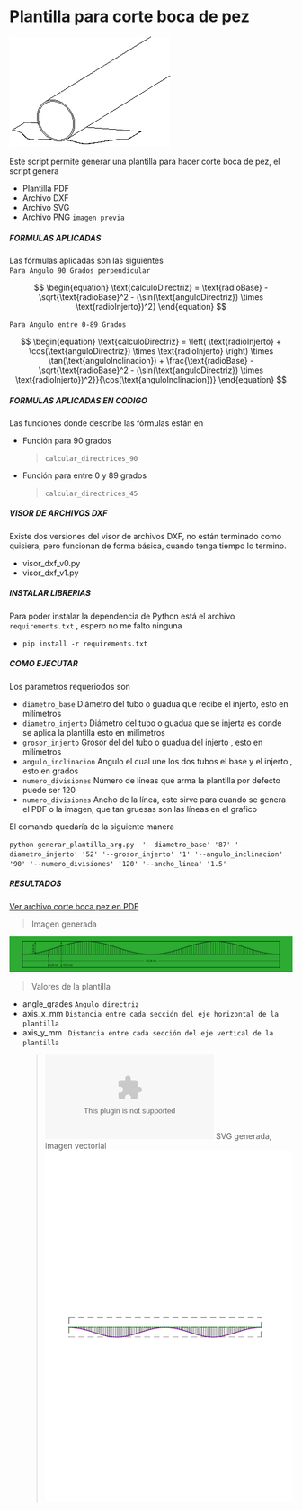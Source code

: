 # Plantilla para corte boca de pez

![image](screenshot/aplicando_plantilla.gif)

Este script permite generar una plantilla para hacer corte boca de pez, el script genera

- Plantilla PDF
- Archivo DXF
- Archivo SVG
- Archivo PNG `imagen previa`

##### FORMULAS APLICADAS

Las fórmulas aplicadas son las siguientes  
`Para Angulo 90 Grados perpendicular 
`

$$
\begin{equation}
\text{calculoDirectriz} = \text{radioBase} - \sqrt{\text{radioBase}^2 - (\sin(\text{anguloDirectriz}) \times \text{radioInjerto})^2}
\end{equation}
$$

`Para Angulo entre 0-89 Grados  
`

$$
\begin{equation}
\text{calculoDirectriz} = \left( \text{radioInjerto} + \cos(\text{anguloDirectriz}) \times \text{radioInjerto} \right) \times \tan(\text{anguloInclinacion}) + \frac{\text{radioBase} - \sqrt{\text{radioBase}^2 - (\sin(\text{anguloDirectriz}) \times \text{radioInjerto})^2}}{\cos(\text{anguloInclinacion})}
\end{equation}
$$

##### FORMULAS APLICADAS EN CODIGO

Las funciones donde describe las fórmulas están en

- Función para 90 grados
  > `calcular_directrices_90`
- Función para entre 0 y 89 grados
  > `calcular_directrices_45`

##### VISOR DE ARCHIVOS DXF

Existe dos versiones del visor de archivos DXF, no están terminado como quisiera, pero funcionan de forma básica, cuando tenga tiempo lo termino.

- visor_dxf_v0.py
- visor_dxf_v1.py

##### INSTALAR LIBRERIAS

Para poder instalar la dependencia de Python está el archivo `requirements.txt` , espero no me falto ninguna

- `pip install -r requirements.txt`

##### COMO EJECUTAR

Los parametros requeriodos son

- `diametro_base` Diámetro del tubo o guadua que recibe el injerto, esto en milímetros
- `diametro_injerto` Diámetro del tubo o guadua que se injerta es donde se aplica la plantilla esto en milímetros
- `grosor_injerto` Grosor del del tubo o guadua del injerto , esto en milímetros
- `angulo_inclinacion` Angulo el cual une los dos tubos el base y el injerto , esto en grados
- `numero_divisiones` Número de líneas que arma la plantilla por defecto puede ser 120
- `numero_divisiones` Ancho de la línea, este sirve para cuando se genera el PDF o la imagen, que tan gruesas son las líneas en el grafico

El comando quedaría de la siguiente manera

`python generar_plantilla_arg.py  '--diametro_base' '87' '--diametro_injerto' '52' '--grosor_injerto' '1' '--angulo_inclinacion' '90' '--numero_divisiones' '120' '--ancho_linea' '1.5'`

##### RESULTADOS

[Ver archivo corte boca pez en PDF](screenshot/plantilla_corte_boca_pez.pdf)

> Imagen generada

![plantilla corte boca pez](screenshot/plantilla_corte_boca_pez.png)

> Valores de la plantilla

- angle_grades `Angulo directriz `
- axis_x_mm `Distancia entre cada sección del eje horizontal de la plantilla`
- axis_y_mm ` Distancia entre cada sección del eje vertical de la plantilla`
  > ![Archivo_CSV](screenshot/plantilla_corte_boca_pez.csv)
  > SVG generada, imagen vectorial
  > ![plantilla corte boca pez en SVG](screenshot/plantilla_corte_boca_pez.svg)
